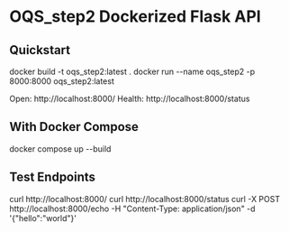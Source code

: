 ﻿# OQS_step2  Dockerized Flask API

## Quickstart
docker build -t oqs_step2:latest .
docker run --name oqs_step2 -p 8000:8000 oqs_step2:latest

Open: http://localhost:8000/
Health: http://localhost:8000/status

## With Docker Compose
docker compose up --build

## Test Endpoints
curl http://localhost:8000/
curl http://localhost:8000/status
curl -X POST http://localhost:8000/echo -H "Content-Type: application/json" -d '{"hello":"world"}'
